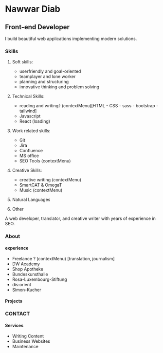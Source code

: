 # Nawwar Diab

## Front-end Developer

I build beautiful web applications implementing modern solutions.

<!-- I come from a background in translating and creative writing, and I
want to help you build a stunning business website that brings your
vision to life. -->

### Skills

<!-- LIST MY SKILLS According to Categories-->

1. Soft skills:

   - userfriendly and goal-oriented
   - teamplayer and lone worker
   - planning and structuring
   - innovative thinking and problem solving

2. Technical Skills:

   - reading and writing`?` (contextMenu)[HTML - CSS - sass - bootstrap - tailwind]
   - Javascript
   - React (loading)

3. Work related skills:

   - Git
   - Jira
   - Confluence
   - MS office
   - SEO Tools (contextMenu)

4. Creative Skills:

   - creative writing (contextMenu)
   - SmartCAT & OmegaT
   - Music (contextMenu)

5. Natural Languages
6. Other

A web developer, translator, and creative writer with years of
experience in SEO.

### About

<!-- DESCRIPTION -->

#### experience

<!-- List the names of projects and companies I worked with -->

- Freelance ? (contextMenu) [translation, journalism]
- DW Academy
- Shop Apotheke
- Bundeskunsthalle
- Rosa-Luxembourg-Stiftung
- dis:orient
- Simon-Kucher

#### Projects

<!-- Gallery of projects I built so far -->

### CONTACT

#### Services

- Writing Content
- Business Websites
- Maintenance

<!-- Contact form -->
